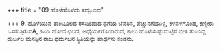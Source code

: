 +++
title = "09 ಹೊಳೆಹೊಳೆದು ತಮ್ಬುಲದ"

+++
9.  ಹೊಳೆಯುವ ತಾಂಬೂಲದ ರಸದಿಂದಾದ ಧಗೆಯ ಬೆವರಿನ, ಪೆಚ್ಚುನಗೆಯುಳ್ಳ, ಕಳವಳಗೊಂಡ, ಕಣ್ಣೀರು ಒಸರುತ್ತಿರುವÀ, ಹಿಂಡಿ ಹೋದ ಛಲದ, ಅಧೈರ್ಯಗೊಂಡಿರುವ,  ಕಾಲು ಹೊಳೆಯಷ್ಟುಮಟ್ಟಿನ  ಭೀತಿ ತುಂಬಿದ್ದ ದುರ್ಬಲ ಮನಸ್ಸಿನ ರಾಜ ಧರ್ಮಜನ ಸ್ಥಿತಿಯನ್ನು ಪಾರ್ಥನು ಕಂಡನು.
